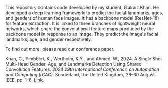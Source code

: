 This repository contains code developed by my student, Gulraiz Khan. He developed a deep learning framework to predict the facial landmarks, ages, and genders of human face images. It has a backbone model (ResNet-18) for feature extraction. It is linked to three branches of lightweight neural networks, which share the convolutional feature maps produced by the backbone model in response to an image. They predict the image's facial landmarks, age, and gender respectively.

To find out more, please read our conference paper.

Khan, G., Pimbblet, K., Wertheim, K.Y., and Ahmed, W., 2024. A Single Shot Multi-Head Gender, Age, and Landmarks Detection Using Shared Convolution Features. *2024 29th International Conference on Automation and Computing (ICAC)*. Sunderland, the United Kingdom, 28–30 August. IEEE, pp. 1–6. [Link](https://ieeexplore.ieee.org/document/10718769).
